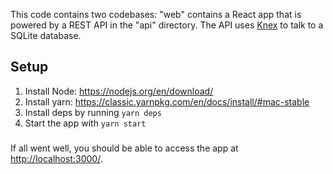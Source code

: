 This code contains two codebases: "web" contains a React app that is powered by a REST API in the "api" directory. The API uses [Knex](https://knexjs.org/) to talk to a SQLite database.

## Setup
1. Install Node: https://nodejs.org/en/download/
2. Install yarn: https://classic.yarnpkg.com/en/docs/install/#mac-stable
3. Install deps by running `yarn deps`
4. Start the app with `yarn start`

###

If all went well, you should be able to access the app at [http://localhost:3000/](http://localhost:3000/).
